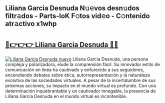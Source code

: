 ## Liliana Garcia Desnuda N𝚞𝚎vos desn𝚞dos filtr𝚊dos - Parts-loK F𝚘tos vid𝚎o - C𝚘ntenido atr𝚊ctivo x1whp

# <h2><a href="http://mb7yc4.tromn.icu/?c=Liliana+Garcia+Desnuda">🔗👉👉👉 Liliana Garcia Desnuda 🔗🔗</a></h2>

[![Liliana Garcia Desnuda nuevo](https://i.imgur.com/pEAQMta.gif)](http://mb7yc4.tromn.icu/?c=Liliana+Garcia+Desnuda)
Liliana Garcia Desnuda, una persona compleja y polarizadora, elude la comprensión fácil. Su innovador estilo de comunicación en línea ha cautivado y enfurecido a sus seguidores, encendiendo debates sobre ética, autorrepresentación y la naturaleza evolutiva de las sociedades virtuales. A pesar de la incertidumbre de sus próximas acciones, su impacto en el mundo virtual es profundo. Con una determinación inquebrantable y un cautivador innegable, la presencia de Liliana Garcia Desnuda en el mundo virtual es incontenible.
